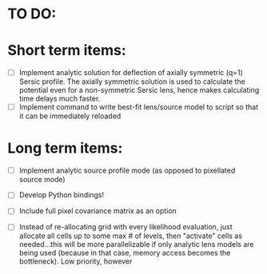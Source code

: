 # TO DO: 

# Short term items:
- [ ] Implement analytic solution for deflection of axially symmetric (q=1) Sersic profile. The axially symmetric solution is used to calculate the potential even for a non-symmetric Sersic lens, hence makes calculating time delays much faster.
- [ ] Implement command to write best-fit lens/source model to script so that it can be immediately reloaded

# Long term items:
- [ ] Implement analytic source profile mode (as opposed to pixellated source mode)
- [ ] Develop Python bindings!
- [ ] Include full pixel covariance matrix as an option
- [ ] Instead of re-allocating grid with every likelihood evaluation, just allocate all cells up to some max # of levels, then "activate" cells as needed...this will be more parallelizable if only analytic lens models are being used (because in that case, memory access becomes the bottleneck). Low priority, however

